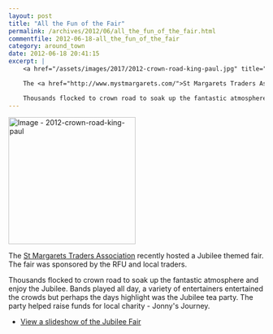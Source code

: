 ```yaml
---
layout: post
title: "All the Fun of the Fair"
permalink: /archives/2012/06/all_the_fun_of_the_fair.html
commentfile: 2012-06-18-all_the_fun_of_the_fair
category: around_town
date: 2012-06-18 20:41:15
excerpt: |
    <a href="/assets/images/2017/2012-crown-road-king-paul.jpg" title="Click for a larger image"><img src="/assets/images/2017/2012-crown-road-king-paul-thumb.jpg" width="150" alt="Image - 2012-crown-road-king-paul"  class="photo right"/></a>

    The <a href="http://www.mystmargarets.com/">St Margarets Traders Association</a> recently hosted a Jubilee themed fair. The fair was sponsored by the RFU and local traders.

    Thousands flocked to crown road to soak up the fantastic atmosphere and enjoy the Jubilee. Bands played all day, a variety of entertainers entertained the crowds but perhaps the days highlight was the Jubilee tea party. The party helped raise funds for local charity - Jonny's Journey.
---
```


<a href="/assets/images/2017/2012-crown-road-king-paul.jpg" title="Click for a larger image"><img src="/assets/images/2017/2012-crown-road-king-paul-thumb.jpg" width="250" alt="Image - 2012-crown-road-king-paul"  class="photo right"/></a>

The [St Margarets Traders Association](http://www.mystmargarets.com/) recently hosted a Jubilee themed fair. The fair was sponsored by the RFU and local traders.

Thousands flocked to crown road to soak up the fantastic atmosphere and enjoy the Jubilee. Bands played all day, a variety of entertainers entertained the crowds but perhaps the days highlight was the Jubilee tea party. The party helped raise funds for local charity - Jonny's Journey.

-   [View a slideshow of the Jubilee Fair](http://www.flickr.com//photos/mahnke/sets/72157630181099864/show/)

